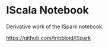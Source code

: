 IScala Notebook
======================

Derivative work of the ISpark notebook.

https://github.com/tribbloid/ISpark

